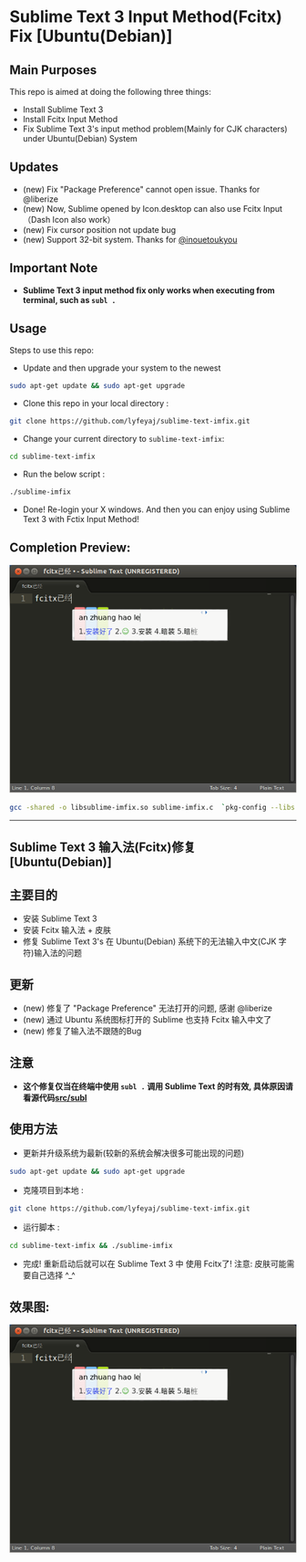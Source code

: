 Sublime Text 3 Input Method(Fcitx) Fix [Ubuntu(Debian)]
==========================================================

## Main Purposes

This repo is aimed at doing the following three things:

+ Install Sublime Text 3
+ Install Fcitx Input Method
+ Fix Sublime Text 3's input method problem(Mainly for CJK characters) under Ubuntu(Debian) System

## Updates

+ (new) Fix "Package Preference" cannot open issue. Thanks for @liberize
+ (new) Now, Sublime opened by Icon.desktop can also use Fcitx Input（Dash Icon also work）
+ (new) Fix cursor position not update bug
+ (new) Support 32-bit system. Thanks for [@inouetoukyou](https://github.com/inouetoukyou)

## **Important Note**

+ **Sublime Text 3 input method fix only works when executing from terminal, such as `subl .`**

## Usage

Steps to use this repo:

+ Update and then upgrade your system to the newest

```bash
sudo apt-get update && sudo apt-get upgrade
```

+ Clone this repo in your local directory :

```bash
git clone https://github.com/lyfeyaj/sublime-text-imfix.git
```

+ Change your current directory to `sublime-text-imfix`:

```bash
cd sublime-text-imfix
```

+ Run the below script :

```bash
./sublime-imfix
```

+ Done! Re-login your X windows. And then you can enjoy using Sublime Text 3 with Fctix Input Method!

## Completion Preview:

![Fcitx](image/fcitx.png)



```bash
gcc -shared -o libsublime-imfix.so sublime-imfix.c  `pkg-config --libs --cflags gtk+-2.0` -fPIC
```

--------------

## Sublime Text 3 输入法(Fcitx)修复[Ubuntu(Debian)]

## 主要目的

+ 安装 Sublime Text 3
+ 安装 Fcitx 输入法 + 皮肤
+ 修复 Sublime Text 3's 在 Ubuntu(Debian) 系统下的无法输入中文(CJK 字符)输入法的问题

## 更新

+ (new) 修复了 "Package Preference" 无法打开的问题, 感谢 @liberize
+ (new) 通过 Ubuntu 系统图标打开的 Sublime 也支持 Fcitx 输入中文了
+ (new) 修复了输入法不跟随的Bug

## **注意**

+ **这个修复仅当在终端中使用 `subl .` 调用 Sublime Text 的时有效, 具体原因请看源代码[src/subl](https://github.com/lyfeyaj/sublime-text-imfix/blob/master/src/subl)**

## 使用方法

+ 更新并升级系统为最新(较新的系统会解决很多可能出现的问题)

```bash
sudo apt-get update && sudo apt-get upgrade
```

+ 克隆项目到本地 :

```bash
git clone https://github.com/lyfeyaj/sublime-text-imfix.git
```

+ 运行脚本 :

```bash
cd sublime-text-imfix && ./sublime-imfix
```

+ 完成! 重新启动后就可以在 Sublime Text 3 中 使用 Fcitx了! 注意: 皮肤可能需要自己选择 ^_^

## 效果图:

![Fcitx](image/fcitx.png)

